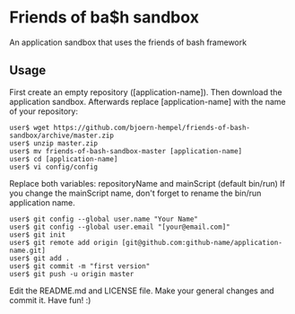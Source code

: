 # Friends of ba$h sandbox

An application sandbox that uses the friends of bash framework

## Usage

First create an empty repository ([application-name]). Then download the application sandbox. Afterwards replace [application-name] with the name of your repository:

```
user$ wget https://github.com/bjoern-hempel/friends-of-bash-sandbox/archive/master.zip
user$ unzip master.zip
user$ mv friends-of-bash-sandbox-master [application-name]
user$ cd [application-name]
user$ vi config/config
```

Replace both variables: repositoryName and mainScript (default bin/run)
If you change the mainScript name, don't forget to rename the bin/run application name.

```
user$ git config --global user.name "Your Name"
user$ git config --global user.email "[your@email.com]"
user$ git init
user$ git remote add origin [git@github.com:github-name/application-name.git]
user$ git add .
user$ git commit -m "first version"
user$ git push -u origin master
```

Edit the README.md and LICENSE file. Make your general changes and commit it. Have fun! :)
